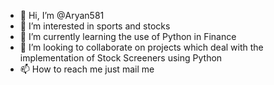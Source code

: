 - 👋 Hi, I’m @Aryan581
- 👀 I’m interested in sports and stocks
- 🌱 I’m currently learning the use of Python in Finance
- 💞️ I’m looking to collaborate on projects which deal with the implementation of Stock Screeners using Python
- 📫 How to reach me just mail me

<!---
Aryan581/Aryan581 is a ✨ special ✨ repository because its `README.md` (this file) appears on your GitHub profile.
You can click the Preview link to take a look at your changes.
--->
